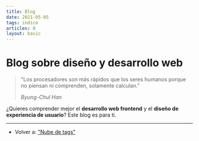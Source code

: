 ```yaml
---
title: Blog
date: 2021-05-05
tags: indice
articles: 0
layout: basic
---
```


# Blog sobre diseño y desarrollo web

> "Los procesadores son más rápidos que los seres humanos porque no piensan ni comprenden, solamente calculan."
>
> _Byung-Chul Han_

¿Quieres comprender mejor el **desarrollo web frontend** y el **diseño de experiencia de usuario**? Este blog es para ti.


***

- Volver a: ["Nube de tags"](../index)
